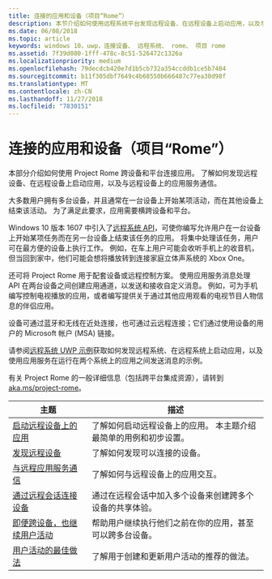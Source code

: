 ```yaml
---
title: 连接的应用和设备（项目“Rome”）
description: 本节介绍如何使用远程系统平台发现远程设备、在远程设备上启动应用，以及与远程设备上的应用服务通信。
ms.date: 06/08/2018
ms.topic: article
keywords: windows 10，uwp，连接设备、 远程系统、 rome、 项目 rome
ms.assetid: 7f39d080-1fff-478c-8c51-526472c1326a
ms.localizationpriority: medium
ms.openlocfilehash: 79decdcb420e7d1b5cb732a354ccddb1ce5b7404
ms.sourcegitcommit: b11f305dbf7649c4b68550b666487c77ea30d98f
ms.translationtype: MT
ms.contentlocale: zh-CN
ms.lasthandoff: 11/27/2018
ms.locfileid: "7830151"
---
```

# <a name="connected-apps-and-devices-project-rome"></a>连接的应用和设备（项目“Rome”）

本部分介绍如何使用 Project Rome 跨设备和平台连接应用。 了解如何发现远程设备、在远程设备上启动应用，以及与远程设备上的应用服务通信。

大多数用户拥有多台设备，并且通常在一台设备上开始某项活动，而在其他设备上结束该活动。 为了满足此要求，应用需要横跨设备和平台。

Windows 10 版本 1607 中引入了[远程系统 API](https://msdn.microsoft.com/library/windows/apps/Windows.System.RemoteSystems)，可使你编写允许用户在一台设备上开始某项任务而在另一台设备上结束该任务的应用。 将集中处理该任务，用户可在最方便的设备上执行工作。 例如，在车上用户可能会收听手机上的收音机，但当回到家中，他们可能会想将播放转到连接家庭立体声系统的 Xbox One。

还可将 Project Rome 用于配套设备或远程控制方案。 使用应用服务消息处理 API 在两台设备之间创建应用通道，以发送和接收自定义消息。 例如，可为手机编写控制电视播放的应用，或者编写提供关于通过其他应用观看的电视节目人物信息的伴侣应用。  

设备可通过蓝牙和无线在近处连接，也可通过云远程连接；它们通过使用设备的用户的 Microsoft 帐户 (MSA) 链接。

请参阅[远程系统 UWP 示例](https://github.com/Microsoft/Windows-universal-samples/tree/dev/Samples/RemoteSystems )获取如何发现远程系统、在远程系统上启动应用，以及使用应用服务在运行在两个系统上的应用之间发送消息的示例。

有关 Project Rome 的一般详细信息（包括跨平台集成资源），请转到 [aka.ms/project-rome](https://aka.ms/project-rome)。

| 主题 | 描述 |
|-------|-------------|
| [启动远程设备上的应用](launch-a-remote-app.md) | 了解如何启动远程设备上的应用。 本主题介绍最简单的用例和初步设置。  |
| [发现远程设备](discover-remote-devices.md)  | 了解如何发现可以连接的设备。 |
| [与远程应用服务通信](communicate-with-a-remote-app-service.md) | 了解如何与远程设备上的应用交互。 |
| [通过远程会话连接设备](remote-sessions.md) | 通过在远程会话中加入多个设备来创建跨多个设备的共享体验。 |
| [即便跨设备，也继续用户活动](useractivities.md)| 帮助用户继续执行他们之前在你的应用，甚至可以跨多台设备。|
| [用户活动的最佳做法](useractivities-best-practices.md)| 了解用于创建和更新用户活动的推荐的做法。|
